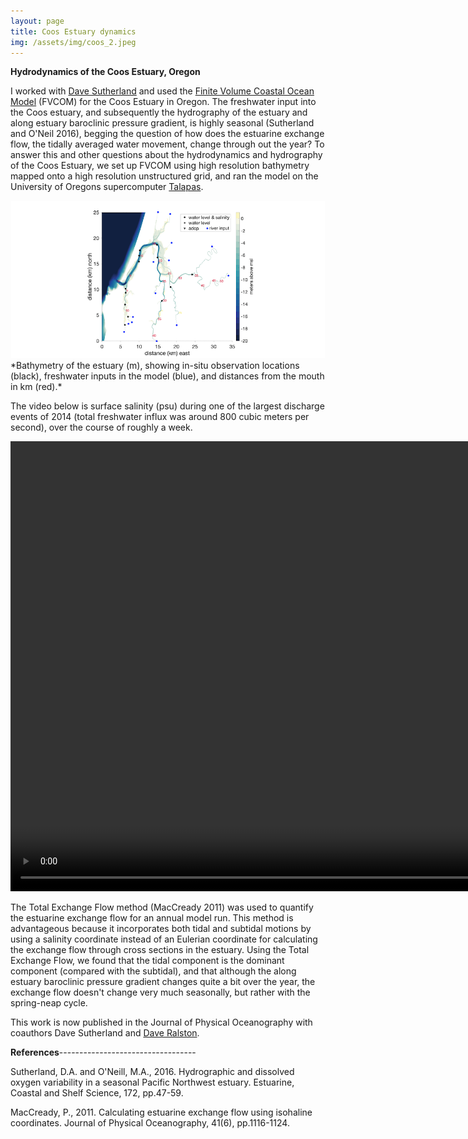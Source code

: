 ```yaml
---
layout: page
title: Coos Estuary dynamics
img: /assets/img/coos_2.jpeg
---
```


**Hydrodynamics of the Coos Estuary, Oregon**

I worked with [Dave Sutherland](https://www.oceanice.org) and used the [Finite Volume Coastal Ocean Model](http://fvcom.smast.umassd.edu/fvcom/) (FVCOM) for the Coos Estuary in Oregon. The freshwater input into the Coos estuary, and subsequently the hydrography of the estuary and along estuary baroclinic pressure gradient, is highly seasonal (Sutherland and O'Neil 2016), begging the question of how does the estuarine exchange flow, the tidally averaged water movement, change through out the year? To answer this and other questions about the hydrodynamics and hydrography of the Coos Estuary, we set up FVCOM using high resolution bathymetry mapped onto a high resolution unstructured grid, and ran the model on the University of Oregons supercomputer [Talapas](https://hpcf.uoregon.edu/content/talapas).

<img src="/assets/img/bathy.tif" alt="bathymetry" width="800"/>
*Bathymetry of the estuary (m), showing in-situ observation locations (black), freshwater inputs in the model (blue), and distances from the mouth in km (red).*

The video below is surface salinity (psu) during one of the largest discharge events of 2014 (total freshwater influx was around 800 cubic meters per second), over the course of roughly a week.

<video width="960" height="720" controls>
  <source src="sss.mov" type="video/mp4">
</video>

The Total Exchange Flow method (MacCready 2011) was used to quantify the estuarine exchange flow for an annual model run. This method is advantageous because it incorporates both tidal and subtidal motions by using a salinity coordinate instead of an Eulerian coordinate for calculating the exchange flow through cross sections in the estuary. Using the Total Exchange Flow, we found that the tidal component is the dominant component (compared with the subtidal), and that although the along estuary baroclinic pressure gradient changes quite a bit over the year, the exchange flow doesn't change very much seasonally, but rather with the spring-neap cycle.

This work is now published in the Journal of Physical Oceanography with coauthors Dave Sutherland and [Dave Ralston](https://www2.whoi.edu/staff/dralston/).

**References**----------------------------------

Sutherland, D.A. and O'Neill, M.A., 2016. Hydrographic and dissolved oxygen variability in a seasonal Pacific Northwest estuary. Estuarine, Coastal and Shelf Science, 172, pp.47-59.

MacCready, P., 2011. Calculating estuarine exchange flow using isohaline coordinates. Journal of Physical Oceanography, 41(6), pp.1116-1124.
